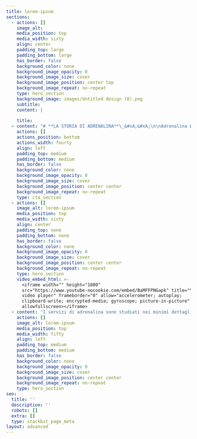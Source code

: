 ```yaml
---
title: lorem-ipsum
sections:
  - actions: []
    image_alt: ‏‏‎ ‎
    media_position: top
    media_width: sixty
    align: center
    padding_top: large
    padding_bottom: large
    has_border: false
    background_color: none
    background_image_opacity: 0
    background_image_size: cover
    background_image_position: center top
    background_image_repeat: no-repeat
    type: hero_section
    background_image: images/Untitled design (8).png
    subtitle: ‏‏‎ ‎
    content: |
      ‏‏‎ ‎
    title: ‏‏‎ ‎
  - content: "# **LA STORIA DI ADRENALINA**\_&#xA;&#xA;\n\nAdrenalina Web Services nacque come idea tra i banchi universitari dell'università di Parma. Due studenti squattrinati, in ritardo con gli esami, sempre di fretta, stavano ragionando sul modo per aiutare la gente ad andare online e su come far spiegare al mondo in modo semplice l'importanza di internet in tutte le sue sfaccettature. Dopo anni di studi sul mercato e ricerca di personale alla fine l'idea di Adrenalina iniziò a prendere forma. Ad oggi il team è diventato una vera e propria famiglia e il rapporto con ogni singolo cliente cresce di giorno in giorno. Noi amiamo chiamare questi rapporti l'amore che abbiamo creato.\_\n"
    actions: []
    actions_position: bottom
    actions_width: fourty
    align: left
    padding_top: medium
    padding_bottom: medium
    has_border: false
    background_color: none
    background_image_opacity: 0
    background_image_size: cover
    background_image_position: center center
    background_image_repeat: no-repeat
    type: cta_section
  - actions: []
    image_alt: lorem-ipsum
    media_position: top
    media_width: sixty
    align: center
    padding_top: none
    padding_bottom: none
    has_border: false
    background_color: none
    background_image_opacity: 0
    background_image_size: cover
    background_image_position: center center
    background_image_repeat: no-repeat
    type: hero_section
    video_embed_html: >-
      <iframe width="" height="1800"
      src="https://www.youtube-nocookie.com/embed/BaMFFPNGapk" title="YouTube
      video player" frameborder="0" allow="accelerometer; autoplay;
      clipboard-write; encrypted-media; gyroscope; picture-in-picture"
      allowfullscreen></iframe>
  - content: "I servizi di adrenalina sono studiati nei minimi dettagli da esperti del settore, l'equipe ti seguirà passo\_passo\_in ogni cosa tu voglia fare. Adrenalina non è semplicemente\_un' azienda\_di marketing, è il posto in cui ti senti sicuro in un mondo nuovo e spaventoso come quello online.\_\n\n"
    actions: []
    image_alt: lorem-ipsum
    media_position: top
    media_width: fifty
    align: left
    padding_top: medium
    padding_bottom: medium
    has_border: false
    background_color: none
    background_image_opacity: 0
    background_image_size: cover
    background_image_position: center center
    background_image_repeat: no-repeat
    type: hero_section
seo:
  title: ''
  description: ''
  robots: []
  extra: []
  type: stackbit_page_meta
layout: advanced
---
```

